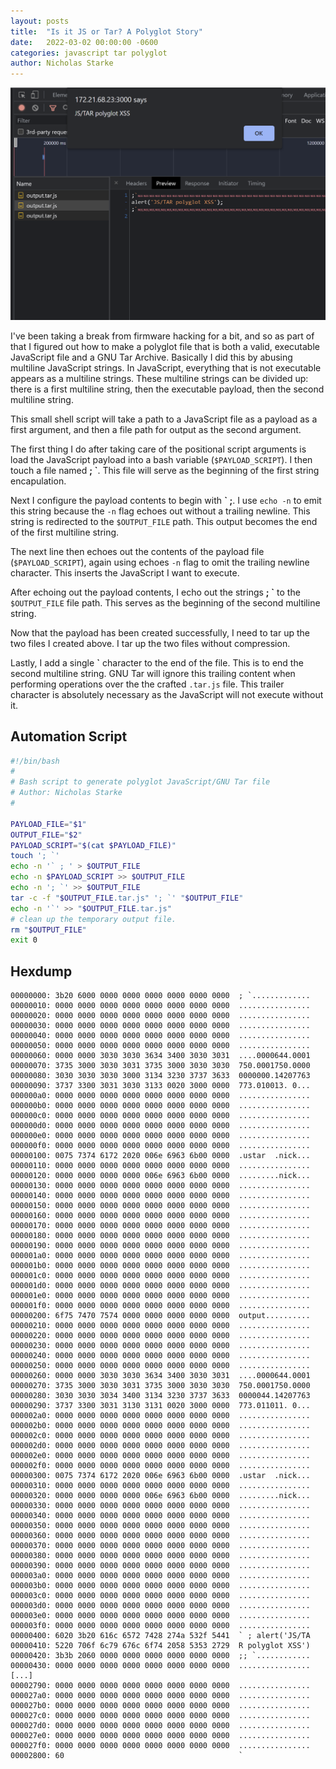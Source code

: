 ```yaml
---
layout: posts
title:  "Is it JS or Tar? A Polyglot Story"
date:   2022-03-02 00:00:00 -0600
categories: javascript tar polyglot
author: Nicholas Starke
---
```


![Polyglot](/images/03022022/polyglot.png "Polyglot screenshot")

I've been taking a break from firmware hacking for a bit, and so as part of that I figured out how to make a polyglot file that is both a valid, executable JavaScript file and a GNU Tar Archive. Basically I did this by abusing multiline JavaScript strings. In JavaScript, everything that is not executable appears as a multiline strings.  These multiline strings can be divided up: there is a first multiline string, then the executable payload, then the second multiline string.

This small shell script will take a path to a JavaScript file as a payload as a first argument, and then a file path for output as the second argument.

The first thing I do after taking care of the positional script arguments is load the JavaScript payload into a bash variable (`$PAYLOAD_SCRIPT`).  I then touch a file named **; `**. This file will serve as the beginning of the first string encapulation.

Next I configure the payload contents to begin with **\` ;**. I use `echo -n` to emit this string because the `-n` flag echoes out without a trailing newline.  This string is redirected to the `$OUTPUT_FILE` path. This output becomes the end of the first multiline string.

The next line then echoes out the contents of the payload file (`$PAYLOAD_SCRIPT`), again using echoes `-n` flag to omit the trailing newline character. This inserts the JavaScript I want to execute.

After echoing out the payload contents, I echo out the strings **; \`** to the `$OUTPUT_FILE` file path. This serves as the beginning of the second multiline string.  

Now that the payload has been created successfully, I need to tar up the two files I created above.  I tar up the two files without compression.

Lastly, I add a single **\`** character to the end of the file. This is to end the second multiline string. GNU Tar will ignore this trailing content when performing operations over the the crafted `.tar.js` file.  This trailer character is absolutely necessary as the JavaScript will not execute without it.

## Automation Script

```bash
#!/bin/bash
#
# Bash script to generate polyglot JavaScript/GNU Tar file
# Author: Nicholas Starke
#

PAYLOAD_FILE="$1"
OUTPUT_FILE="$2"
PAYLOAD_SCRIPT="$(cat $PAYLOAD_FILE)"
touch '; `'
echo -n '` ; ' > $OUTPUT_FILE
echo -n $PAYLOAD_SCRIPT >> $OUTPUT_FILE
echo -n '; `' >> $OUTPUT_FILE
tar -c -f "$OUTPUT_FILE.tar.js" '; `' "$OUTPUT_FILE"
echo -n '`' >> "$OUTPUT_FILE.tar.js"
# clean up the temporary output file.
rm "$OUTPUT_FILE"
exit 0
```

## Hexdump

```
00000000: 3b20 6000 0000 0000 0000 0000 0000 0000  ; `.............
00000010: 0000 0000 0000 0000 0000 0000 0000 0000  ................
00000020: 0000 0000 0000 0000 0000 0000 0000 0000  ................
00000030: 0000 0000 0000 0000 0000 0000 0000 0000  ................
00000040: 0000 0000 0000 0000 0000 0000 0000 0000  ................
00000050: 0000 0000 0000 0000 0000 0000 0000 0000  ................
00000060: 0000 0000 3030 3030 3634 3400 3030 3031  ....0000644.0001
00000070: 3735 3000 3030 3031 3735 3000 3030 3030  750.0001750.0000
00000080: 3030 3030 3030 3000 3134 3230 3737 3633  0000000.14207763
00000090: 3737 3300 3031 3030 3133 0020 3000 0000  773.010013. 0...
000000a0: 0000 0000 0000 0000 0000 0000 0000 0000  ................
000000b0: 0000 0000 0000 0000 0000 0000 0000 0000  ................
000000c0: 0000 0000 0000 0000 0000 0000 0000 0000  ................
000000d0: 0000 0000 0000 0000 0000 0000 0000 0000  ................
000000e0: 0000 0000 0000 0000 0000 0000 0000 0000  ................
000000f0: 0000 0000 0000 0000 0000 0000 0000 0000  ................
00000100: 0075 7374 6172 2020 006e 6963 6b00 0000  .ustar  .nick...
00000110: 0000 0000 0000 0000 0000 0000 0000 0000  ................
00000120: 0000 0000 0000 0000 006e 6963 6b00 0000  .........nick...
00000130: 0000 0000 0000 0000 0000 0000 0000 0000  ................
00000140: 0000 0000 0000 0000 0000 0000 0000 0000  ................
00000150: 0000 0000 0000 0000 0000 0000 0000 0000  ................
00000160: 0000 0000 0000 0000 0000 0000 0000 0000  ................
00000170: 0000 0000 0000 0000 0000 0000 0000 0000  ................
00000180: 0000 0000 0000 0000 0000 0000 0000 0000  ................
00000190: 0000 0000 0000 0000 0000 0000 0000 0000  ................
000001a0: 0000 0000 0000 0000 0000 0000 0000 0000  ................
000001b0: 0000 0000 0000 0000 0000 0000 0000 0000  ................
000001c0: 0000 0000 0000 0000 0000 0000 0000 0000  ................
000001d0: 0000 0000 0000 0000 0000 0000 0000 0000  ................
000001e0: 0000 0000 0000 0000 0000 0000 0000 0000  ................
000001f0: 0000 0000 0000 0000 0000 0000 0000 0000  ................
00000200: 6f75 7470 7574 0000 0000 0000 0000 0000  output..........
00000210: 0000 0000 0000 0000 0000 0000 0000 0000  ................
00000220: 0000 0000 0000 0000 0000 0000 0000 0000  ................
00000230: 0000 0000 0000 0000 0000 0000 0000 0000  ................
00000240: 0000 0000 0000 0000 0000 0000 0000 0000  ................
00000250: 0000 0000 0000 0000 0000 0000 0000 0000  ................
00000260: 0000 0000 3030 3030 3634 3400 3030 3031  ....0000644.0001
00000270: 3735 3000 3030 3031 3735 3000 3030 3030  750.0001750.0000
00000280: 3030 3030 3034 3400 3134 3230 3737 3633  0000044.14207763
00000290: 3737 3300 3031 3130 3131 0020 3000 0000  773.011011. 0...
000002a0: 0000 0000 0000 0000 0000 0000 0000 0000  ................
000002b0: 0000 0000 0000 0000 0000 0000 0000 0000  ................
000002c0: 0000 0000 0000 0000 0000 0000 0000 0000  ................
000002d0: 0000 0000 0000 0000 0000 0000 0000 0000  ................
000002e0: 0000 0000 0000 0000 0000 0000 0000 0000  ................
000002f0: 0000 0000 0000 0000 0000 0000 0000 0000  ................
00000300: 0075 7374 6172 2020 006e 6963 6b00 0000  .ustar  .nick...
00000310: 0000 0000 0000 0000 0000 0000 0000 0000  ................
00000320: 0000 0000 0000 0000 006e 6963 6b00 0000  .........nick...
00000330: 0000 0000 0000 0000 0000 0000 0000 0000  ................
00000340: 0000 0000 0000 0000 0000 0000 0000 0000  ................
00000350: 0000 0000 0000 0000 0000 0000 0000 0000  ................
00000360: 0000 0000 0000 0000 0000 0000 0000 0000  ................
00000370: 0000 0000 0000 0000 0000 0000 0000 0000  ................
00000380: 0000 0000 0000 0000 0000 0000 0000 0000  ................
00000390: 0000 0000 0000 0000 0000 0000 0000 0000  ................
000003a0: 0000 0000 0000 0000 0000 0000 0000 0000  ................
000003b0: 0000 0000 0000 0000 0000 0000 0000 0000  ................
000003c0: 0000 0000 0000 0000 0000 0000 0000 0000  ................
000003d0: 0000 0000 0000 0000 0000 0000 0000 0000  ................
000003e0: 0000 0000 0000 0000 0000 0000 0000 0000  ................
000003f0: 0000 0000 0000 0000 0000 0000 0000 0000  ................
00000400: 6020 3b20 616c 6572 7428 274a 532f 5441  ` ; alert('JS/TA
00000410: 5220 706f 6c79 676c 6f74 2058 5353 2729  R polyglot XSS')
00000420: 3b3b 2060 0000 0000 0000 0000 0000 0000  ;; `............
00000430: 0000 0000 0000 0000 0000 0000 0000 0000  ................
[...]
00002790: 0000 0000 0000 0000 0000 0000 0000 0000  ................
000027a0: 0000 0000 0000 0000 0000 0000 0000 0000  ................
000027b0: 0000 0000 0000 0000 0000 0000 0000 0000  ................
000027c0: 0000 0000 0000 0000 0000 0000 0000 0000  ................
000027d0: 0000 0000 0000 0000 0000 0000 0000 0000  ................
000027e0: 0000 0000 0000 0000 0000 0000 0000 0000  ................
000027f0: 0000 0000 0000 0000 0000 0000 0000 0000  ................
00002800: 60                                       `
```